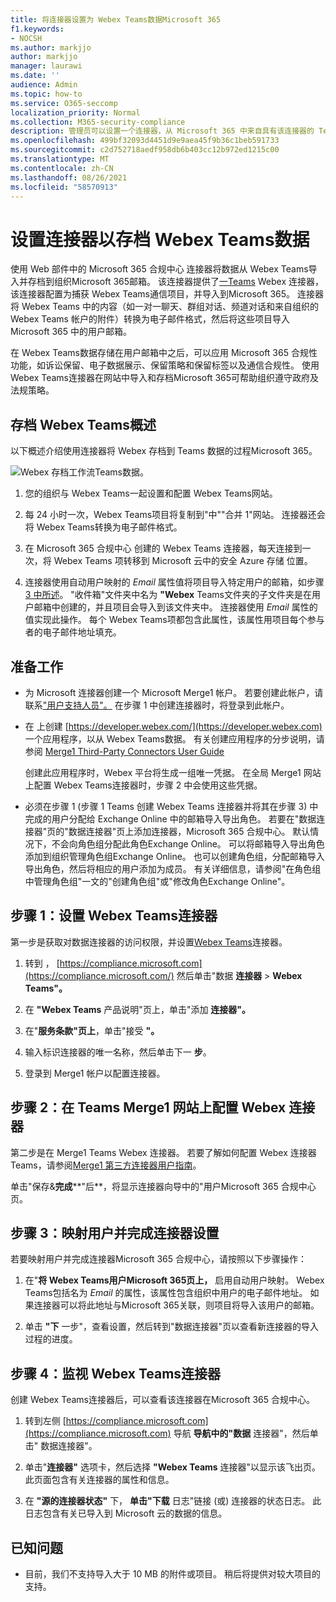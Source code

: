 ```yaml
---
title: 将连接器设置为 Webex Teams数据Microsoft 365
f1.keywords:
- NOCSH
ms.author: markjjo
author: markjjo
manager: laurawi
ms.date: ''
audience: Admin
ms.topic: how-to
ms.service: O365-seccomp
localization_priority: Normal
ms.collection: M365-security-compliance
description: 管理员可以设置一个连接器，从 Microsoft 365 中来自具有该连接器的 Teams Webex 连接器导入和Microsoft 365。 此连接器允许您存档 Microsoft 365 中第三方数据源的数据，以便您可以使用合规性功能（如合法保留、内容搜索和保留策略）来管理组织的第三方数据。
ms.openlocfilehash: 499bf32093d4451d9e9aea45f9b36c1beb591733
ms.sourcegitcommit: c2d752718aedf958db6b403cc12b972ed1215c00
ms.translationtype: MT
ms.contentlocale: zh-CN
ms.lasthandoff: 08/26/2021
ms.locfileid: "58570913"
---
```

# <a name="set-up-a-connector-to-archive-webex-teams-data"></a>设置连接器以存档 Webex Teams数据

使用 Web 部件中的 Microsoft 365 合规中心 连接器将数据从 Webex Teams导入并存档到组织Microsoft 365邮箱。 该连接器提供了[一Teams](https://globanet.com/webex-teams/) Webex 连接器，该连接器配置为捕获 Webex Teams通信项目，并导入到Microsoft 365。 连接器将 Webex Teams 中的内容（如一对一聊天、群组对话、频道对话和来自组织的 Webex Teams 帐户的附件）转换为电子邮件格式，然后将这些项目导入 Microsoft 365 中的用户邮箱。

在 Webex Teams数据存储在用户邮箱中之后，可以应用 Microsoft 365 合规性功能，如诉讼保留、电子数据展示、保留策略和保留标签以及通信合规性。 使用 Webex Teams连接器在网站中导入和存档Microsoft 365可帮助组织遵守政府及法规策略。

## <a name="overview-of-archiving-webex-teams-data"></a>存档 Webex Teams概述

以下概述介绍使用连接器将 Webex 存档到 Teams 数据的过程Microsoft 365。

![Webex 存档工作流Teams数据。](../media/WebexTeamsConnectorWorkflow.png)

1. 您的组织与 Webex Teams一起设置和配置 Webex Teams网站。

2. 每 24 小时一次，Webex Teams项目将复制到"中""合并 1"网站。 连接器还会将 Webex Teams转换为电子邮件格式。

3. 在 Microsoft 365 合规中心 创建的 Webex Teams 连接器，每天连接到一次，将 Webex Teams 项转移到 Microsoft 云中的安全 Azure 存储 位置。

4. 连接器使用自动用户映射的 *Email* 属性值将项目导入特定用户的邮箱，如步骤 [3 中所述](#step-3-map-users-and-complete-the-connector-setup)。 "收件箱"文件夹中名为 **"Webex** Teams文件夹的子文件夹是在用户邮箱中创建的，并且项目会导入到该文件夹中。 连接器使用 *Email* 属性的值实现此操作。 每个 Webex Teams项都包含此属性，该属性用项目每个参与者的电子邮件地址填充。

## <a name="before-you-begin"></a>准备工作

- 为 Microsoft 连接器创建一个 Microsoft Merge1 帐户。 若要创建此帐户，请联系["用户支持人员"。](https://globanet.com/ms-connectors-contact) 在步骤 1 中创建连接器时，将登录到此帐户。

- 在 上创建 [https://developer.webex.com/](https://developer.webex.com) 一个应用程序，以从 Webex Teams数据。 有关创建应用程序的分步说明，请参阅 [Merge1 Third-Party Connectors User Guide](https://docs.ms.merge1.globanetportal.com/Merge1%20Third-Party%20Connectors%20Webex%20Teams%20User%20Guide%20.pdf)

   创建此应用程序时，Webex 平台将生成一组唯一凭据。 在全局 Merge1 网站上配置 Webex Teams连接器时，步骤 2 中会使用这些凭据。

- 必须在步骤 1 (步骤 1 Teams 创建 Webex Teams 连接器并将其在步骤 3) 中完成的用户分配给 Exchange Online 中的邮箱导入导出角色。 若要在"数据连接器"页的"数据连接器"页上添加连接器，Microsoft 365 合规中心。 默认情况下，不会向角色组分配此角色Exchange Online。 可以将邮箱导入导出角色添加到组织管理角色组Exchange Online。 也可以创建角色组，分配邮箱导入导出角色，然后将相应的用户添加为成员。 有关详细信息，请参阅"在角色[](/Exchange/permissions-exo/role-groups#create-role-groups)组中管理角色组[](/Exchange/permissions-exo/role-groups#modify-role-groups)"一文的"创建角色组"或"修改角色Exchange Online"。

## <a name="step-1-set-up-the-webex-teams-connector"></a>步骤 1：设置 Webex Teams连接器

第一步是获取对数据连接器的访问权限，并设置[Webex Teams](https://globanet.com/webex-teams/)连接器。

1. 转到 ， [https://compliance.microsoft.com](https://compliance.microsoft.com/) 然后单击"数据 **连接器**  >  **Webex Teams"。**

2. 在 **"Webex Teams** 产品说明"页上，单击"添加 **连接器"。**

3. 在"**服务条款"页上**，单击"接受 **"。**

4. 输入标识连接器的唯一名称，然后单击下一 **步**。

5. 登录到 Merge1 帐户以配置连接器。

## <a name="step-2-configure-the-webex-teams-connector-on-the-veritas-merge1-site"></a>步骤 2：在 Teams Merge1 网站上配置 Webex 连接器

第二步是在 Merge1 Teams Webex 连接器。 若要了解如何配置 Webex 连接器Teams，请参阅[Merge1 第三方连接器用户指南](https://docs.ms.merge1.globanetportal.com/Merge1%20Third-Party%20Connectors%20Webex%20Teams%20User%20Guide%20.pdf)。

单击"保存&**完成****"后**，将显示连接器向导中的"用户Microsoft 365 合规中心页。

## <a name="step-3-map-users-and-complete-the-connector-setup"></a>步骤 3：映射用户并完成连接器设置

若要映射用户并完成连接器Microsoft 365 合规中心，请按照以下步骤操作：

1. 在"**将 Webex Teams用户Microsoft 365页上，** 启用自动用户映射。 Webex Teams包括名为 *Email* 的属性，该属性包含组织中用户的电子邮件地址。 如果连接器可以将此地址与Microsoft 365关联，则项目将导入该用户的邮箱。

2. 单击 **"下** 一步"，查看设置，然后转到"数据连接器"页以查看新连接器的导入过程的进度。

## <a name="step-4-monitor-the-webex-teams-connector"></a>步骤 4：监视 Webex Teams连接器

创建 Webex Teams连接器后，可以查看该连接器在Microsoft 365 合规中心。

1. 转到左侧 [https://compliance.microsoft.com](https://compliance.microsoft.com) 导航 **导航中的"数据** 连接器"，然后单击" 数据连接器"。

2. 单击"**连接器"** 选项卡，然后选择 **"Webex Teams** 连接器"以显示该飞出页。 此页面包含有关连接器的属性和信息。

3. 在 **"源的连接器状态"** 下， **单击"下载** 日志"链接 (或) 连接器的状态日志。 此日志包含有关已导入到 Microsoft 云的数据的信息。

## <a name="known-issues"></a>已知问题

- 目前，我们不支持导入大于 10 MB 的附件或项目。 稍后将提供对较大项目的支持。
